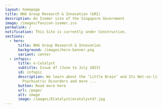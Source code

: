 ```yaml
---
layout: homepage
title: NHG Group Research & Innovation (GRI)
description: An Isomer site of the Singapore Government
image: /images/favicon-isomer.ico
permalink: /
notification: This Site is currently under Construction.
sections:
  - hero:
      title: NHG Group Research & Innovation
      background: /images/hero-banner.png
      variant: center
  - infopic:
      title: e-Catalyst
      subtitle: Issue 47 (June to July 2023)
      id: infopic
      description: We learn about the ‘Little Brain’ and Its Not-so-little Role in
        Psychiatric Disorders and more ...
      button: Read more here
      url: /page/
      alt: image
      image: /images/ECatalyst/ecatalyst47.jpg
---
```


